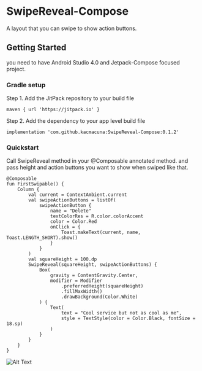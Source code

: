 # SwipeReveal-Compose

A layout that you can swipe to show action buttons.

## Getting Started

you need to have Android Studio 4.0 and Jetpack-Compose focused project.

### Gradle setup

Step 1. Add the JitPack repository to your build file
```
maven { url 'https://jitpack.io' }
```
Step 2. Add the dependency to your app level build file
```
implementation 'com.github.kacmacuna:SwipeReveal-Compose:0.1.2'
```

### Quickstart
Call SwipeReveal method in your @Composable annotated method. and pass height and action buttons you want to show when swiped like that.
```
@Composable
fun FirstSwipable() {
    Column {
        val current = ContextAmbient.current
        val swipeActionButtons = listOf(
            swipeActionButton {
                name = "Delete"
                textColorRes = R.color.colorAccent
                color = Color.Red
                onClick = {
                    Toast.makeText(current, name, Toast.LENGTH_SHORT).show()
                }
            }
        )
        val squareHeight = 100.dp
        SwipeReveal(squareHeight, swipeActionButtons) {
            Box(
                gravity = ContentGravity.Center,
                modifier = Modifier
                    .preferredHeight(squareHeight)
                    .fillMaxWidth()
                    .drawBackground(Color.White)
            ) {
                Text(
                    text = "Cool service but not as cool as me",
                    style = TextStyle(color = Color.Black, fontSize = 18.sp)
                )
            }
        }
    }
}
```

![Alt Text](https://media.giphy.com/media/lTMDeJDkOuSUpFbElq/giphy.gif)


